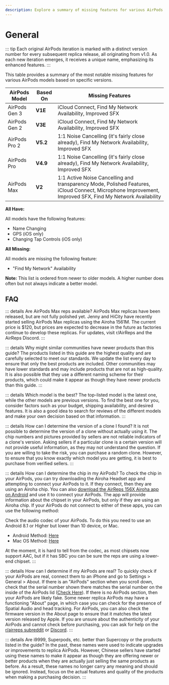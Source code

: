 ```yaml
---
description: Explore a summary of missing features for various AirPods models, including AirPods Gen 3, AirPods Gen 2, AirPods Pro 2, AirPods Pro, and AirPods Max. Discover the specific features that are not available in each model and understand the common features they all share. Please note that newer versions do not necessarily imply better models.
---
```


# General

::: tip
Each original AirPods iteration is marked with a distinct version number for every subsequent replica release, all originating from v1.0. As each new iteration emerges, it receives a unique name, emphasizing its enhanced features.
:::

This table provides a summary of the most notable missing features for various AirPods models based on specific versions.

| AirPods Model | Based On | Missing Features                                                                                                                                         |
|---------------|----------|----------------------------------------------------------------------------------------------------------------------------------------------------------|
| AirPods Gen 3 | **V1E**  | iCloud Connect, Find My Network Availability, Improved SFX                                                                                               |
| AirPods Gen 2 | **V3E**  | iCloud Connect, Find My Network Availability, Improved SFX                                                                                               |
| AirPods Pro 2 | **V5.2** |  1:1 Noise Cancelling (it's fairly close already), Find My Network Availability, Improved SFX                                                             |
| AirPods Pro   | **V4.9** | 1:1 Noise Cancelling (it's fairly close already), Find My Network Availability, Improved SFX                                                             |
| AirPods Max   | **V2**   | 1:1 Active Noise Cancelling and transparency Mode, Polished Features, iCloud Connect, Microphone Improvement, Improved SFX, Find My Network Availability |

**All Have:**

All models have the following features:

- Name Changing
- GPS (iOS only)
- Changing Tap Controls (iOS only)

**All Missing:**

All models are missing the following feature:

- "Find My Network" Availability

**Note:** This list is ordered from newer to older models. A higher number does often but not always indicate a better model.

## FAQ

::: details Are AirPods Max reps available?
AirPods Max replicas have been released, but are not fully polished yet. Jenny and HiCity have recently started selling AirPods Max replicas using the Airoha 1561M. The current price is $120, but prices are expected to decrease in the future as factories continue to develop these replicas. For updates, visit r/AirReps and the AirReps Discord.
:::

::: details Why might similar communities have newer products than this guide?
The products listed in this guide are the highest quality and are carefully selected to meet our standards. We update the list every day to ensure that only the best products are included. Other communities may have lower standards and may include products that are not as high-quality. It is also possible that they use a different naming scheme for their products, which could make it appear as though they have newer products than this guide.
:::

::: details Which model is the best?
The top-listed model is the latest one, while the other models are previous versions. To find the best one for you, consider factors such as your budget, shipping availability, and desired features. It is also a good idea to search for reviews of the different models and make your own decision based on that information.
:::

::: details How can I determine the version of a clone I found?
It is not possible to determine the version of a clone without actually using it. The chip numbers and pictures provided by sellers are not reliable indicators of a clone's version. Asking sellers if a particular clone is a certain version will not provide useful information, as they may not understand the question. If you are willing to take the risk, you can purchase a random clone. However, to ensure that you know exactly which model you are getting, it is best to purchase from verified sellers.
:::

::: details How can I determine the chip in my AirPods?
To check the chip in your AirPods, you can try downloading the Airoha Headset app and attempting to connect your AirPods to it. If they connect, then they are using an Airoha chip. You can also [download the AirReps 156X Airoha app on Android](https://play.google.com/store/apps/details?id=com.airoha.utapp.sdk) and use it to connect your AirPods. The app will provide information about the chipset in your AirPods, but only if they are using an Airoha chip. If your AirPods do not connect to either of these apps, you can use the following method:

Check the audio codec of your AirPods. To do this you need to use an Android 8.1 or Higher but lower than 10 device, or Mac.

- Android Method: [Here](https://airreps.info/androidcodeccheck)
- Mac OS Method: [Here](https://airreps.info/maccodeccheck)

At the moment, it is hard to tell from the codec, as most chipsets now support AAC, but if it has SBC you can be sure the reps are using a lower-end chipset.
:::

::: details How can I determine if my AirPods are real?
To quickly check if your AirPods are real, connect them to an iPhone and go to Settings > General > About. If there is an "AirPods" section when you scroll down, check that the serial number shown there matches the serial number on the inside of the AirPods lid ([Check Here](http://airreps.info/aboutsection)). If there is no AirPods section, then your AirPods are likely fake. Some newer replica AirPods may have a functioning "About" page, in which case you can check for the presence of Spatial Audio and head tracking. For AirPods, you can also check the firmware version in the About page to ensure that it matches the latest version released by Apple. If you are unsure about the authenticity of your AirPods and cannot check before purchasing, you can ask for help on the [r/airreps subreddit](https://www.reddit.com/r/AirReps/) or [Discord](https://discord.com/invite/airreps).
:::

::: details Are i9999, Superpods, etc. better than Supercopy or the products listed in the guide?
In the past, these names were used to indicate upgrades or improvements to replica AirPods. However, Chinese sellers have started using these names to make it appear as though they are offering newer or better products when they are actually just selling the same products as before. As a result, these names no longer carry any meaning and should be ignored. Instead, focus on the actual features and quality of the products when making a purchasing decision.
:::
